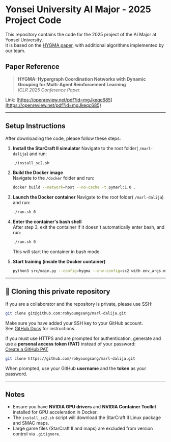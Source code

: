 # Yonsei University AI Major - 2025 Project Code

This repository contains the code for the 2025 project of the AI Major at Yonsei University.  
It is based on the [HYGMA paper](https://openreview.net/pdf?id=mgJkeqc685), with additional algorithms implemented by our team.

## Paper Reference

> **HYGMA: Hypergraph Coordination Networks with Dynamic Grouping for Multi-Agent Reinforcement Learning**  
> *ICLR 2025 Conference Paper.*

Link: [https://openreview.net/pdf?id=mgJkeqc685](https://openreview.net/pdf?id=mgJkeqc685)

---

## Setup Instructions

After downloading the code, please follow these steps:

1. **Install the StarCraft II simulator**
   Navigate to the root folder( `/marl-dalija`) and run:
   ```bash
   ./install_sc2.sh
   ```

2. **Build the Docker image**  
   Navigate to the `/docker` folder and run:
   ```bash
   docker build --network=host --no-cache -t pymarl:1.0 .
   ```

3. **Launch the Docker container**
   Navigate to the root folder( `/marl-dalija`) and run:
   ```bash
   ./run.sh 0
   ```

4. **Enter the container's bash shell**  
   After step 3, exit the container if it doesn't automatically enter bash, and run:
    ```bash
    ./run.sh 0
    ```
   This will start the container in bash mode.

5. **Start training (inside the Docker container)**
   ```bash
   python3 src/main.py --config=hygma --env-config=sc2 with env_args.map_name=3s_vs_5z
   ```

---

## 🔐 Cloning this private repository

If you are a collaborator and the repository is private, please use SSH:

```bash
git clone git@github.com:rohyoungsang/marl-dalija.git
```

Make sure you have added your SSH key to your GitHub account.  
See [GitHub Docs](https://docs.github.com/en/authentication/connecting-to-github-with-ssh) for instructions.

If you must use HTTPS and are prompted for authentication, generate and use a **personal access token (PAT)** instead of your password:  
[Create a GitHub PAT](https://github.com/settings/tokens)

```bash
git clone https://github.com/rohyoungsang/marl-dalija.git
```
When prompted, use your GitHub **username** and the **token** as your password.

---

## Notes

- Ensure you have **NVIDIA GPU drivers** and **NVIDIA Container Toolkit** installed for GPU acceleration in Docker.
- The `install_sc2.sh` script will download the StarCraft II Linux package and SMAC maps.
- Large game files (StarCraft II and maps) are excluded from version control via `.gitignore`.

